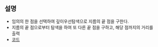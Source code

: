 ## 설명
* 임의의 한 점을 선택하여 깊이우선탐색으로 지름의 끝 점을 구한다.
* 지름의 끝 점으로부터 탐색을 하여 또 다른 끝 점을 구하고, 해당 점까지의 거리를 출력 
* [코드](Main.java)